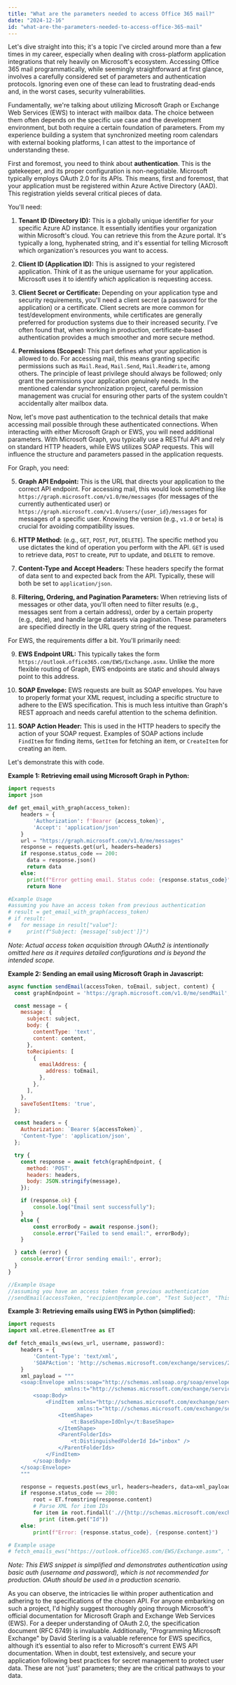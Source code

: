 ```yaml
---
title: "What are the parameters needed to access Office 365 mail?"
date: "2024-12-16"
id: "what-are-the-parameters-needed-to-access-office-365-mail"
---
```


Let's dive straight into this; it's a topic I've circled around more than a few times in my career, especially when dealing with cross-platform application integrations that rely heavily on Microsoft's ecosystem. Accessing Office 365 mail programmatically, while seemingly straightforward at first glance, involves a carefully considered set of parameters and authentication protocols. Ignoring even one of these can lead to frustrating dead-ends and, in the worst cases, security vulnerabilities.

Fundamentally, we're talking about utilizing Microsoft Graph or Exchange Web Services (EWS) to interact with mailbox data. The choice between them often depends on the specific use case and the development environment, but both require a certain foundation of parameters. From my experience building a system that synchronized meeting room calendars with external booking platforms, I can attest to the importance of understanding these.

First and foremost, you need to think about **authentication**. This is the gatekeeper, and its proper configuration is non-negotiable. Microsoft typically employs OAuth 2.0 for its APIs. This means, first and foremost, that your application must be registered within Azure Active Directory (AAD). This registration yields several critical pieces of data.

You'll need:

1.  **Tenant ID (Directory ID):** This is a globally unique identifier for your specific Azure AD instance. It essentially identifies your organization within Microsoft's cloud. You can retrieve this from the Azure portal. It's typically a long, hyphenated string, and it's essential for telling Microsoft which organization's resources you want to access.

2.  **Client ID (Application ID):** This is assigned to your registered application. Think of it as the unique username for your application. Microsoft uses it to identify *which* application is requesting access.

3.  **Client Secret or Certificate:** Depending on your application type and security requirements, you'll need a client secret (a password for the application) or a certificate. Client secrets are more common for test/development environments, while certificates are generally preferred for production systems due to their increased security. I've often found that, when working in production, certificate-based authentication provides a much smoother and more secure method.

4.  **Permissions (Scopes):** This part defines *what* your application is allowed to do. For accessing mail, this means granting specific permissions such as `Mail.Read`, `Mail.Send`, `Mail.ReadWrite`, among others. The principle of least privilege should always be followed; only grant the permissions your application genuinely needs. In the mentioned calendar synchronization project, careful permission management was crucial for ensuring other parts of the system couldn't accidentally alter mailbox data.

Now, let's move past authentication to the technical details that make accessing mail possible through these authenticated connections. When interacting with either Microsoft Graph or EWS, you will need additional parameters. With Microsoft Graph, you typically use a RESTful API and rely on standard HTTP headers, while EWS utilizes SOAP requests. This will influence the structure and parameters passed in the application requests.

For Graph, you need:

5. **Graph API Endpoint:** This is the URL that directs your application to the correct API endpoint. For accessing mail, this would look something like `https://graph.microsoft.com/v1.0/me/messages` (for messages of the currently authenticated user) or `https://graph.microsoft.com/v1.0/users/{user_id}/messages` for messages of a specific user. Knowing the version (e.g., `v1.0` or `beta`) is crucial for avoiding compatibility issues.

6.  **HTTP Method:** (e.g., `GET`, `POST`, `PUT`, `DELETE`). The specific method you use dictates the kind of operation you perform with the API. `GET` is used to retrieve data, `POST` to create, `PUT` to update, and `DELETE` to remove.

7.  **Content-Type and Accept Headers:** These headers specify the format of data sent to and expected back from the API. Typically, these will both be set to `application/json`.

8. **Filtering, Ordering, and Pagination Parameters:** When retrieving lists of messages or other data, you'll often need to filter results (e.g., messages sent from a certain address), order by a certain property (e.g., date), and handle large datasets via pagination. These parameters are specified directly in the URL query string of the request.

For EWS, the requirements differ a bit. You'll primarily need:

9. **EWS Endpoint URL:** This typically takes the form `https://outlook.office365.com/EWS/Exchange.asmx`. Unlike the more flexible routing of Graph, EWS endpoints are static and should always point to this address.

10. **SOAP Envelope:** EWS requests are built as SOAP envelopes. You have to properly format your XML request, including a specific structure to adhere to the EWS specification. This is much less intuitive than Graph's REST approach and needs careful attention to the schema definition.

11. **SOAP Action Header:** This is used in the HTTP headers to specify the action of your SOAP request. Examples of SOAP actions include `FindItem` for finding items, `GetItem` for fetching an item, or `CreateItem` for creating an item.

Let's demonstrate this with code.

**Example 1: Retrieving email using Microsoft Graph in Python:**

```python
import requests
import json

def get_email_with_graph(access_token):
    headers = {
        'Authorization': f'Bearer {access_token}',
        'Accept': 'application/json'
    }
    url = "https://graph.microsoft.com/v1.0/me/messages"
    response = requests.get(url, headers=headers)
    if response.status_code == 200:
      data = response.json()
      return data
    else:
      print(f"Error getting email. Status code: {response.status_code}")
      return None

#Example Usage
#assuming you have an access token from previous authentication
# result = get_email_with_graph(access_token)
# if result:
#   for message in result["value"]:
#     print(f"Subject: {message['subject']}")
```
*Note: Actual access token acquisition through OAuth2 is intentionally omitted here as it requires detailed configurations and is beyond the intended scope.*

**Example 2: Sending an email using Microsoft Graph in Javascript:**

```javascript
async function sendEmail(accessToken, toEmail, subject, content) {
  const graphEndpoint = 'https://graph.microsoft.com/v1.0/me/sendMail';

  const message = {
    message: {
      subject: subject,
      body: {
        contentType: 'text',
        content: content,
      },
      toRecipients: [
        {
          emailAddress: {
            address: toEmail,
          },
        },
      ],
    },
    saveToSentItems: 'true',
  };

  const headers = {
    Authorization: `Bearer ${accessToken}`,
    'Content-Type': 'application/json',
  };

  try {
    const response = await fetch(graphEndpoint, {
      method: 'POST',
      headers: headers,
      body: JSON.stringify(message),
    });

    if (response.ok) {
        console.log("Email sent successfully");
    }
    else {
        const errorBody = await response.json();
        console.error("Failed to send email:", errorBody);
    }

  } catch (error) {
    console.error('Error sending email:', error);
  }
}

//Example Usage
//assuming you have an access token from previous authentication
//sendEmail(accessToken, "recipient@example.com", "Test Subject", "This is a test email");

```

**Example 3: Retrieving emails using EWS in Python (simplified):**

```python
import requests
import xml.etree.ElementTree as ET

def fetch_emails_ews(ews_url, username, password):
    headers = {
        'Content-Type': 'text/xml',
        'SOAPAction': 'http://schemas.microsoft.com/exchange/services/2006/messages/FindItem'
    }
    xml_payload = """
    <soap:Envelope xmlns:soap="http://schemas.xmlsoap.org/soap/envelope/"
                  xmlns:t="http://schemas.microsoft.com/exchange/services/2006/types">
        <soap:Body>
            <FindItem xmlns="http://schemas.microsoft.com/exchange/services/2006/messages"
                      xmlns:t="http://schemas.microsoft.com/exchange/services/2006/types">
                <ItemShape>
                    <t:BaseShape>IdOnly</t:BaseShape>
                </ItemShape>
                <ParentFolderIds>
                    <t:DistinguishedFolderId Id="inbox" />
                </ParentFolderIds>
            </FindItem>
        </soap:Body>
    </soap:Envelope>
    """

    response = requests.post(ews_url, headers=headers, data=xml_payload, auth=(username, password))
    if response.status_code == 200:
        root = ET.fromstring(response.content)
        # Parse XML for item IDs
        for item in root.findall('.//{http://schemas.microsoft.com/exchange/services/2006/types}ItemId'):
          print (item.get("Id"))
    else:
        print(f"Error: {response.status_code}, {response.content}")

# Example usage
# fetch_emails_ews("https://outlook.office365.com/EWS/Exchange.asmx", "your_email@domain.com", "your_password")
```

*Note: This EWS snippet is simplified and demonstrates authentication using basic auth (username and password), which is not recommended for production. OAuth should be used in a production scenario.*

As you can observe, the intricacies lie within proper authentication and adhering to the specifications of the chosen API.  For anyone embarking on such a project, I'd highly suggest thoroughly going through Microsoft's official documentation for Microsoft Graph and Exchange Web Services (EWS). For a deeper understanding of OAuth 2.0, the specification document (RFC 6749) is invaluable. Additionally, "Programming Microsoft Exchange" by David Sterling is a valuable reference for EWS specifics, although it’s essential to also refer to Microsoft's current EWS API documentation. When in doubt, test extensively, and secure your application following best practices for secret management to protect user data. These are not 'just' parameters; they are the critical pathways to your data.
